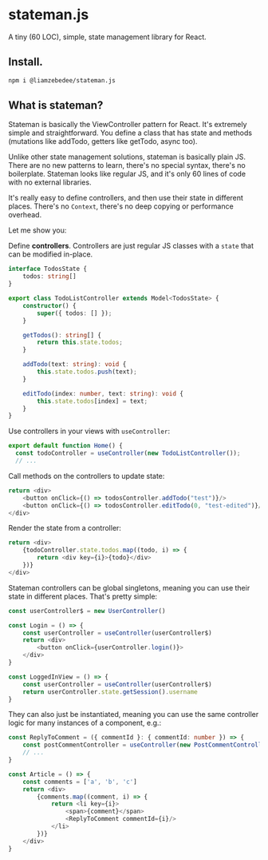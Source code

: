 stateman.js
===========

A tiny (60 LOC), simple, state management library for React.

## Install.

```sh
npm i @liamzebedee/stateman.js
```

## What is stateman?

Stateman is basically the ViewController pattern for React. It's extremely simple and straightforward. You define a class that has state and methods (mutations like addTodo, getters like getTodo, async too).

Unlike other state management solutions, stateman is basically plain JS. There are no new patterns to learn, there's no special syntax, there's no boilerplate. Stateman looks like regular JS, and it's only 60 lines of code with no external libraries.

It's really easy to define controllers, and then use their state in different places. There's no `Context`, there's no deep copying or performance overhead.

Let me show you:

Define **controllers**. Controllers are just regular JS classes with a `state` that can be modified in-place.

```ts
interface TodosState {
    todos: string[]
}

export class TodoListController extends Model<TodosState> {
    constructor() {
        super({ todos: [] });
    }

    getTodos(): string[] {
        return this.state.todos;
    }

    addTodo(text: string): void {
        this.state.todos.push(text);
    }

    editTodo(index: number, text: string): void {
        this.state.todos[index] = text;
    }
}
```

Use controllers in your views with `useController`:

```ts
export default function Home() {
  const todoController = useController(new TodoListController());
  // ...
```

Call methods on the controllers to update state:

```ts
return <div>
    <button onClick={() => todosController.addTodo("test")}/>
    <button onClick={() => todosController.editTodo(0, "test-edited")}/>
</div>
```

Render the state from a controller:

```ts
return <div>
    {todoController.state.todos.map((todo, i) => {
        return <div key={i}>{todo}</div>
    })}
</div>
```

Stateman controllers can be global singletons, meaning you can use their state in different places. That's pretty simple:

```ts
const userController$ = new UserController()

const Login = () => {
    const userController = useController(userController$)
    return <div>
        <button onClick={userController.login()}>
    </div>
}

const LoggedInView = () => {
    const userController = useController(userController$)
    return userController.state.getSession().username
}
```

They can also just be instantiated, meaning you can use the same controller logic for many instances of a component, e.g.:

```ts
const ReplyToComment = ({ commentId }: { commentId: number }) => {
    const postCommentController = useController(new PostCommentController(commentId))
    // ...
}

const Article = () => {
    const comments = ['a', 'b', 'c']
    return <div>
        {comments.map((comment, i) => {
            return <li key={i}>
                <span>{comment}</span>
                <ReplyToComment commentId={i}/>
            </li>
        })}
    </div>
}
```
